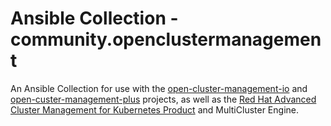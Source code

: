 # Ansible Collection - community.openclustermanagement

An Ansible Collection for use with the [open-cluster-management-io](https://github.com/open-cluster-management-io) and [open-custer-management-plus](https://github.com/open-cluster-management) projects, as well as the [Red Hat Advanced Cluster Management for Kubernetes Product](https://www.redhat.com/en/technologies/management/advanced-cluster-management) and MultiCluster Engine.  